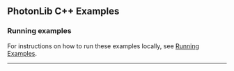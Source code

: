 ## PhotonLib C++ Examples

### Running examples

For instructions on how to run these examples locally, see [Running Examples](https://docs.photonvision.org/en/latest/docs/contributing/photonvision/build-instructions.html#running-examples).

---
